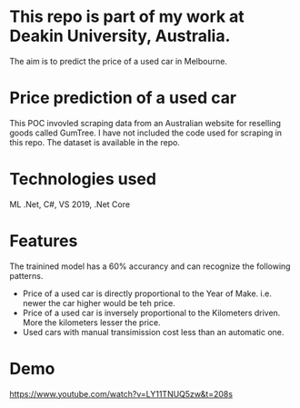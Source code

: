 # This repo is part of my work at Deakin University, Australia.
The aim is to predict the price of a used car in Melbourne.

# Price prediction of a used car
This POC invovled scraping data from an Australian website for reselling goods called GumTree. I have not included the code used for scraping in this repo. The dataset is available in the repo.

# Technologies used
ML .Net, C#, VS 2019, .Net Core

# Features
The trainined model has a 60% accurancy and can recognize the following patterns.
- Price of a used car is directly proportional to the Year of Make. i.e. newer the car higher would be teh price.
- Price of a used car is inversely proportional to the Kilometers driven. More the kilometers lesser the price.
- Used cars with manual transimission cost less than an automatic one. 

# Demo
https://www.youtube.com/watch?v=LY11TNUQ5zw&t=208s

